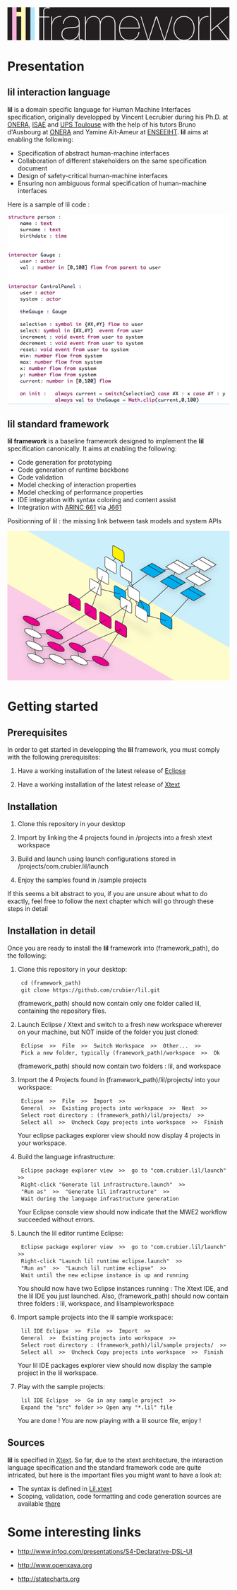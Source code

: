 <p align="center">
  <img src="docs/images/lilframework.png"/>
</p>

# Presentation

## lil interaction language

**lil** is a domain specific language for Human Machine Interfaces specification, originally developped by Vincent Lecrubier during his Ph.D. at [ONERA](http://www.onera.fr), [ISAE](http://www.isae.fr) and [UPS Toulouse](http://www.univ-tlse3.fr) with the help of his tutors Bruno d'Ausbourg at [ONERA](http://www.onera.fr) and Yamine Aït-Ameur at [ENSEEIHT](http://www.enseeiht.fr). **lil** aims at enabling the following:

- Specification of abstract human-machine interfaces
- Collaboration of different stakeholders on the same specification document
- Design of safety-critical human-machine interfaces
- Ensuring non ambiguous formal specification of human-machine interfaces


Here is a sample of lil code :

<p align="center">
  <img src="docs/images/screenshot.png"/>
</p>

## lil standard framework

**lil framework** is a baseline framework designed to implement the **lil** specification canonically. It aims at enabling the following:

- Code generation for prototyping 
- Code generation of runtime backbone
- Code validation
- Model checking of interaction properties
- Model checking of performance properties
- IDE integration with syntax coloring and content assist
- Integration with [ARINC 661](http://en.wikipedia.org/wiki/ARINC_661) via [J661](http://j661.sourceforge.net)


Positionning of lil : the missing link between task models and system APIs

<p align="center">
  <img src="docs/images/hmidesign-02.png"/>
</p>

# Getting started

## Prerequisites

In order to get started in developping the **lil** framework, you must comply with the following prerequisites:

1. Have a working installation of the latest release of [Eclipse](http://www.eclipse.org/)

2. Have a working installation of the latest release of [Xtext](http://www.eclipse.org/Xtext/) 

## Installation

1. Clone this repository in your desktop

2. Import by linking the 4 projects found in /projects into a fresh xtext workspace

3. Build and launch using launch configurations stored in /projects/com.crubier.lil/launch

4. Enjoy the samples found in /sample projects

If this seems a bit abstract to you, if you are unsure about what to do exactly, feel free to follow the next chapter which will go through these steps in detail

## Installation in detail

Once you are ready to install the **lil** framework into (framework_path), do the following:

1. Clone this repository in your desktop:

		cd (framework_path) 
		git clone https://github.com/crubier/lil.git
	
	(framework_path) should now contain only one folder called lil, containing the repository files.
	
2. Launch Eclipse / Xtext and switch to a fresh new workspace wherever on your machine, but NOT inside of the folder you just cloned:

		Eclipse  >>  File  >>  Switch Workspace  >>  Other...  >>
		Pick a new folder, typically (framework_path)/workspace  >>  Ok
	
	(framework_path) should now contain two folders : lil, and workspace
	
3. Import the 4 Projects found in (framework_path)/lil/projects/ into your workspace:

		Eclipse  >>  File  >>  Import  >> 
		General  >>  Existing projects into workspace  >>  Next  >>
		Select root directory : (framework_path)/lil/projects/  >> 
		Select all  >>  Uncheck Copy projects into workspace  >>  Finish
	
	Your eclipse packages explorer view should now display 4 projects in your workspace.
	
4. Build the language infrastructure:

		Eclipse package explorer view  >>  go to "com.crubier.lil/launch"  >>
		Right-click "Generate lil infrastructure.launch"  >> 
		"Run as"  >>  "Generate lil infrastructure"  >>
		Wait during the language infrastructure generation
	
	Your Eclipse console view should now indicate that the MWE2 workflow succeeded without errors.
	
5. Launch the lil editor runtime Eclipse:

		Eclipse package explorer view  >>  go to "com.crubier.lil/launch"  >>
		Right-click "Launch lil runtime eclipse.launch"  >>
		"Run as"  >>  "Launch lil runtime eclipse"  >>
		Wait until the new eclipse instance is up and running
	
	You should now have two Eclipse instances running : The Xtext IDE, and the lil IDE you just launched.
	Also, (framework_path) should now contain three folders : lil, workspace, and lilsampleworkspace
	
6. Import sample projects into the lil sample workspace:

		lil IDE Eclipse  >>  File  >>  Import  >>
		General  >>  Existing projects into workspace  >> 
		Select root directory : (framework_path)/lil/sample projects/  >> 
		Select all  >>  Uncheck Copy projects into workspace  >>  Finish
	
	Your lil IDE packages explorer view should now display the sample project in the lil workspace.
	
7. Play with the sample projects:

		lil IDE Eclipse  >>  Go in any sample project  >>
		Expand the "src" folder >> Open any "*.lil" file
	
	You are done ! You are now playing with a lil source file, enjoy !

## Sources

**lil** is specified in [Xtext](http://www.eclipse.org/Xtext/). So far, due to the xtext architecture, the interaction language specification and the standard framework code are quite intricated, but here is the important files you might want to have a look at:

- The syntax is defined in [Lil.xtext](projects/com.crubier.lil/src/com/crubier/lil/Lil.xtext)
- Scoping, validation, code formatting and code generation sources are available [there](projects/com.crubier.lil/src/com/crubier/lil/)

# Some interesting links

- http://www.infoq.com/presentations/S4-Declarative-DSL-UI

- http://www.openxava.org

- http://statecharts.org

